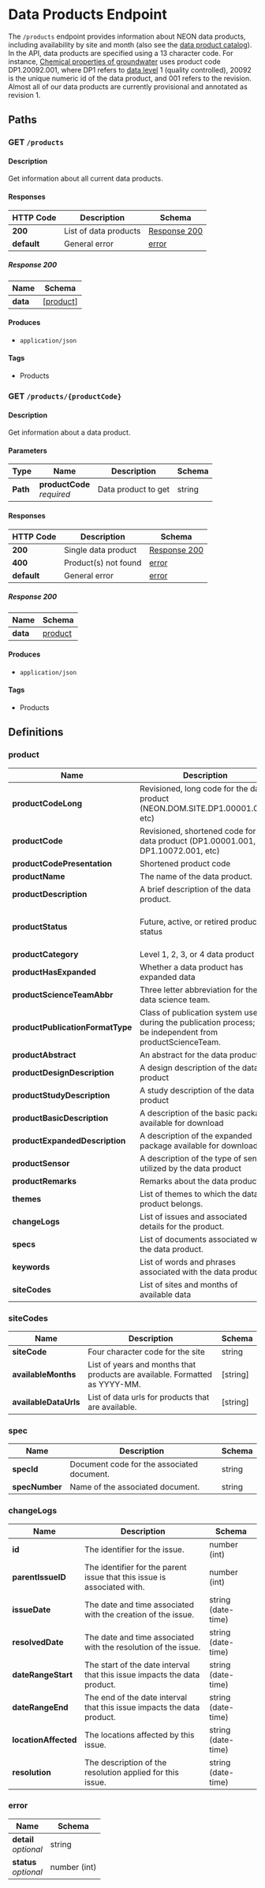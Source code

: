 # Data Products Endpoint

The `/products` endpoint provides information about NEON data products, 
including availability by site and month (also see the 
[data product catalog](https://data.neonscience.org/data-products/explore)). 
In the API, data products are specified using a 13 character code. For instance, 
[Chemical properties of groundwater](https://data.neonscience.org/data-products/DP1.20092.001) 
uses product code DP1.20092.001, where DP1 
refers to [data level](https://www.neonscience.org/data/about-data/data-processing-publication) 
1 (quality controlled), 20092 is the unique numeric id of 
the data product, and 001 refers to the revision. Almost all of our data products are 
currently provisional and annotated as revision 1.  

<a name="paths"></a>
## **Paths**

<a name="get_products"></a>
### GET `/products`

#### **Description**
Get information about all current data products.


#### **Responses**

|HTTP Code|Description|Schema|
|---|---|---|
|**200**|List of data products|[Response 200](#get_products_response-200)|
|**default**|General error|[error](#error)|

<h5 id="get_products_response-200">Response 200</h5>

|Name|Schema|
|---|---|
|**data**|[[product](#product)]|


#### **Produces**

* `application/json`


#### **Tags**

* Products


<a name="get_products_productcode"></a>
### GET `/products/{productCode}`

#### **Description**
Get information about a data product.


#### **Parameters**

|Type|Name|Description|Schema|
|---|---|---|---|
|**Path**|**productCode**  <br>*required*|Data product to get|string|


#### **Responses**

|HTTP Code|Description|Schema|
|---|---|---|
|**200**|Single data product|[Response 200](#get_products_productcode_response-200)|
|**400**|Product(s) not found|[error](#error)|
|**default**|General error|[error](#error)|

<h5 id="get_products_productcode_response-200">Response 200</h5>

|Name|Schema|
|---|---|
|**data**|[product](#product)|


#### **Produces**

* `application/json`


#### **Tags**

* Products


<a name="definitions"></a>
## **Definitions**

<a name="product"></a>
### **product**

|Name|Description|Schema|
|---|---|---|
|**productCodeLong**|Revisioned, long code for the data product (NEON.DOM.SITE.DP1.00001.001, etc)|string|
|**productCode**|Revisioned, shortened code for the data product (DP1.00001.001, DP1.10072.001, etc)|string|
|**productCodePresentation**|Shortened product code|string|
|**productName**|The name of the data product.|string|
|**productDescription**|A brief description of the data product.|string|
|**productStatus**|Future, active, or retired product status|enum (FUTURE, ACTIVE, RETIRED)|
|**productCategory**|Level 1, 2, 3, or 4 data product|string|
|**productHasExpanded**|Whether a data product has expanded data|boolean|
|**productScienceTeamAbbr**|Three letter abbreviation for the data science team.|string|
|**productPublicationFormatType**|Class of publication system used during the publication process; can be independent from productScienceTeam.|string|
|**productAbstract**|An abstract for the data product.|string|
|**productDesignDescription**|A design description of the data product|string|
|**productStudyDescription**|A study description of the data product|string|
|**productBasicDescription**|A description of the basic package available for download|string|
|**productExpandedDescription**|A description of the expanded package available for download|string|
|**productSensor**|A description of the type of sensor utilized by the data product|string|
|**productRemarks**|Remarks about the data product|string|
|**themes**|List of themes to which the data product belongs.|[string]|
|**changeLogs**|List of issues and associated details for the product.|[[changeLogs](#changelogs)]|
|**specs**|List of documents associated with the data product.|[[spec](#spec)]|
|**keywords**|List of words and phrases associated with the data product|[string]|
|**siteCodes**|List of sites and months of available data|[[siteCodes](#sitecodes)]|

<a name="product-sitecodes"></a>
### **siteCodes**

|Name|Description|Schema|
|---|---|---|
|**siteCode**|Four character code for the site|string|
|**availableMonths**|List of years and months that products are available.  Formatted as YYYY-MM.|[string]|
|**availableDataUrls**|List of data urls for products that are available.|[string]|


<a name="spec"></a>
### **spec**

|Name|Description|Schema|
|---|---|---|
|**specId**|Document code for the associated document.|string|
|**specNumber**|Name of the associated document.|string|


<a name="changeLogs"></a>
### **changeLogs**

|Name|Description|Schema|
|---|---|---|
|**id**|The identifier for the issue.|number (int)|
|**parentIssueID**|The identifier for the parent issue that this issue is associated with.|number (int)|
|**issueDate**|The date and time associated with the creation of the issue.|string (date-time)|
|**resolvedDate**|The date and time associated with the resolution of the issue.|string (date-time)|
|**dateRangeStart**|The start of the date interval that this issue impacts the data product.|string (date-time)|
|**dateRangeEnd**|The end of the date interval that this issue impacts the data product.|string (date-time)|
|**locationAffected**|The locations affected by this issue.|string (date-time)|
|**resolution**|The description of the resolution applied for this issue.|string (date-time)|


<a name="error"></a>
### **error**

|Name|Schema|
|---|---|
|**detail**  <br>*optional*|string|
|**status**  <br>*optional*|number (int)|


<br />
